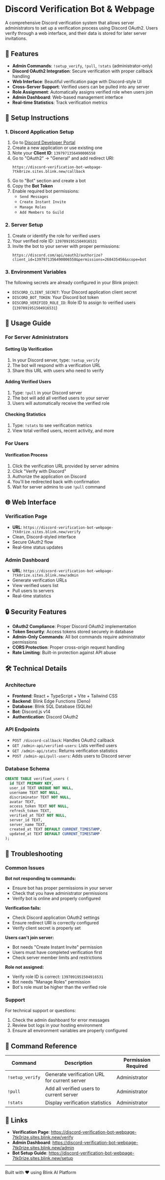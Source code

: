 # Discord Verification Bot & Webpage

A comprehensive Discord verification system that allows server administrators to set up a verification process using Discord OAuth2. Users verify through a web interface, and their data is stored for later server invitations.

## 🚀 Features

- **Admin Commands**: `!setup_verify`, `!pull`, `!stats` (administrator-only)
- **Discord OAuth2 Integration**: Secure verification with proper callback handling
- **Web Interface**: Beautiful verification page with Discord-style UI
- **Cross-Server Support**: Verified users can be pulled into any server
- **Role Assignment**: Automatically assigns verified role when users join
- **Admin Dashboard**: Web-based management interface
- **Real-time Statistics**: Track verification metrics

## 🔧 Setup Instructions

### 1. Discord Application Setup

1. Go to [Discord Developer Portal](https://discord.com/developers/applications)
2. Create a new application or use existing one
3. Note your **Client ID**: `1397971356490006558`
4. Go to "OAuth2" → "General" and add redirect URI:
   ```
   https://discord-verification-bot-webpage-7tk0rize.sites.blink.new/callback
   ```
5. Go to "Bot" section and create a bot
6. Copy the **Bot Token**
7. Enable required bot permissions:
   - `Send Messages`
   - `Create Instant Invite`
   - `Manage Roles`
   - `Add Members to Guild`

### 2. Server Setup

1. Create or identify the role for verified users
2. Your verified role ID: `1397091951504916531`
3. Invite the bot to your server with proper permissions:
   ```
   https://discord.com/api/oauth2/authorize?client_id=1397971356490006558&permissions=268435456&scope=bot
   ```

### 3. Environment Variables

The following secrets are already configured in your Blink project:
- `DISCORD_CLIENT_SECRET`: Your Discord application client secret
- `DISCORD_BOT_TOKEN`: Your Discord bot token
- `DISCORD_VERIFIED_ROLE_ID`: Role ID to assign to verified users (`1397091951504916531`)

## 📖 Usage Guide

### For Server Administrators

#### Setting Up Verification
1. In your Discord server, type: `!setup_verify`
2. The bot will respond with a verification URL
3. Share this URL with users who need to verify

#### Adding Verified Users
1. Type: `!pull` in your Discord server
2. The bot will add all verified users to your server
3. Users will automatically receive the verified role

#### Checking Statistics
1. Type: `!stats` to see verification metrics
2. View total verified users, recent activity, and more

### For Users

#### Verification Process
1. Click the verification URL provided by server admins
2. Click "Verify with Discord"
3. Authorize the application on Discord
4. You'll be redirected back with confirmation
5. Wait for server admins to use `!pull` command

## 🌐 Web Interface

### Verification Page
- **URL**: `https://discord-verification-bot-webpage-7tk0rize.sites.blink.new/verify`
- Clean, Discord-styled interface
- Secure OAuth2 flow
- Real-time status updates

### Admin Dashboard
- **URL**: `https://discord-verification-bot-webpage-7tk0rize.sites.blink.new/admin`
- Generate verification URLs
- View verified users list
- Pull users to servers
- Real-time statistics

## 🔒 Security Features

- **OAuth2 Compliance**: Proper Discord OAuth2 implementation
- **Token Security**: Access tokens stored securely in database
- **Admin-Only Commands**: All bot commands require administrator permissions
- **CORS Protection**: Proper cross-origin request handling
- **Rate Limiting**: Built-in protection against API abuse

## 🛠️ Technical Details

### Architecture
- **Frontend**: React + TypeScript + Vite + Tailwind CSS
- **Backend**: Blink Edge Functions (Deno)
- **Database**: Blink SQL Database (SQLite)
- **Bot**: Discord.js v14
- **Authentication**: Discord OAuth2

### API Endpoints
- `POST /discord-callback`: Handles OAuth2 callback
- `GET /admin-api/verified-users`: Lists verified users
- `GET /admin-api/stats`: Returns verification statistics
- `POST /admin-api/pull-users`: Adds users to Discord server

### Database Schema
```sql
CREATE TABLE verified_users (
  id TEXT PRIMARY KEY,
  user_id TEXT UNIQUE NOT NULL,
  username TEXT NOT NULL,
  discriminator TEXT NOT NULL,
  avatar TEXT,
  access_token TEXT NOT NULL,
  refresh_token TEXT,
  verified_at TEXT NOT NULL,
  server_id TEXT,
  server_name TEXT,
  created_at TEXT DEFAULT CURRENT_TIMESTAMP,
  updated_at TEXT DEFAULT CURRENT_TIMESTAMP
);
```

## 🚨 Troubleshooting

### Common Issues

**Bot not responding to commands:**
- Ensure bot has proper permissions in your server
- Check that you have administrator permissions
- Verify bot is online and properly configured

**Verification fails:**
- Check Discord application OAuth2 settings
- Ensure redirect URI is correctly configured
- Verify client secret is properly set

**Users can't join server:**
- Bot needs "Create Instant Invite" permission
- Users must have completed verification first
- Check server member limits and restrictions

**Role not assigned:**
- Verify role ID is correct: `1397091951504916531`
- Bot needs "Manage Roles" permission
- Bot's role must be higher than the verified role

### Support

For technical support or questions:
1. Check the admin dashboard for error messages
2. Review bot logs in your hosting environment
3. Ensure all environment variables are properly configured

## 📝 Command Reference

| Command | Description | Permission Required |
|---------|-------------|-------------------|
| `!setup_verify` | Generate verification URL for current server | Administrator |
| `!pull` | Add all verified users to current server | Administrator |
| `!stats` | Display verification statistics | Administrator |

## 🔗 Links

- **Verification Page**: https://discord-verification-bot-webpage-7tk0rize.sites.blink.new/verify
- **Admin Dashboard**: https://discord-verification-bot-webpage-7tk0rize.sites.blink.new/admin
- **Bot Setup Guide**: https://discord-verification-bot-webpage-7tk0rize.sites.blink.new/setup

---

Built with ❤️ using Blink AI Platform